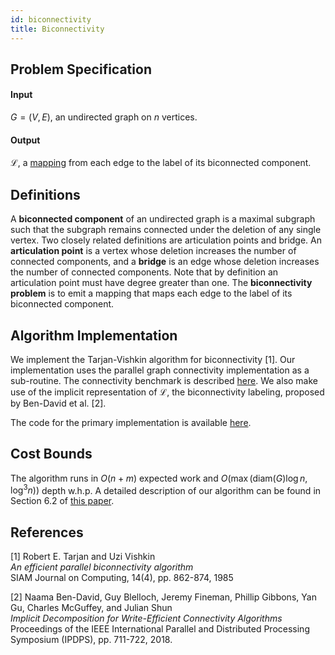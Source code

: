 ```yaml
---
id: biconnectivity
title: Biconnectivity
---
```



## Problem Specification
#### Input
$G=(V, E)$, an undirected graph on $n$ vertices.

#### Output
$\mathcal{L}$, a [mapping](/docs/benchmarks/definitions) from each
edge to the label of its biconnected component.


## Definitions

A **biconnected component** of an undirected graph is a maximal
subgraph such that the subgraph remains connected under the deletion
of any single vertex. Two closely related definitions are articulation
points and bridge. An **articulation point** is a vertex whose
deletion increases the number of connected components, and a
**bridge** is an edge whose deletion increases the number of
connected components.  Note that by definition an articulation point
must have degree greater than one.  The **biconnectivity problem** is
to emit a mapping that maps each edge to the label of its biconnected
component.

## Algorithm Implementation

We implement the Tarjan-Vishkin algorithm for biconnectivity [1]. Our
implementation uses the parallel graph connectivity implementation as
a sub-routine. The connectivity benchmark is described
[here](/docs/benchmarks/connectivity/connectivity). We also make use
of the implicit representation of $\mathcal{L}$, the biconnectivity
labeling, proposed by Ben-David et al. [2].

The code for the primary implementation is available
[here](https://github.com/ldhulipala/gbbs/tree/master/benchmarks/Biconnectivity/TarjanVishkin).

## Cost Bounds

The algorithm runs in $O(n + m)$ expected work and
$O(\max(\mathsf{diam}(G)\log n, \log^3 n))$ depth w.h.p. A detailed
description of our algorithm can be found in Section 6.2 of [this
paper](https://ldhulipala.github.io/papers/gbbs_topc.pdf).


## References

[1] Robert E. Tarjan and Uzi Vishkin<br/>
*An efficient parallel biconnectivity algorithm*<br/>
SIAM Journal on Computing, 14(4), pp. 862-874, 1985

[2] Naama Ben-David, Guy Blelloch, Jeremy Fineman, Phillip Gibbons, Yan Gu, Charles McGuffey, and Julian Shun<br/>
*Implicit Decomposition for Write-Efficient Connectivity Algorithms* <br/>
Proceedings of the IEEE International Parallel and Distributed Processing Symposium (IPDPS), pp. 711-722, 2018.
